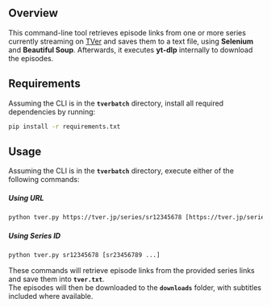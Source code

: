 ## Overview

This command-line tool retrieves episode links from one or more series currently streaming on [TVer](https://tver.jp/) and saves them to a text file, using **Selenium** and **Beautiful Soup**. Afterwards, it executes **yt-dlp** internally to download the episodes.

## Requirements

Assuming the CLI is in the **`tverbatch`** directory, install all required dependencies by running:

```sh
pip install -r requirements.txt
```

## Usage

Assuming the CLI is in the **`tverbatch`** directory, execute either of the following commands:

##### Using URL

```sh
python tver.py https://tver.jp/series/sr12345678 [https://tver.jp/series/sr23456789 ...]
```

##### Using Series ID

```sh
python tver.py sr12345678 [sr23456789 ...]
```

These commands will retrieve episode links from the provided series links and save them into **`tver.txt`**.
\
The episodes will then be downloaded to the **`downloads`** folder, with subtitles included where available.
